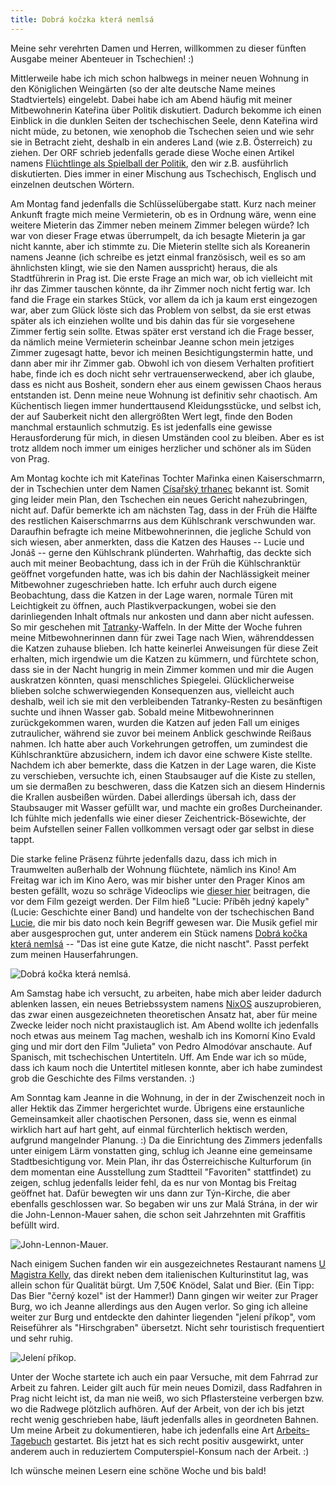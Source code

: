 ```yaml
---
title: Dobrá kočzka která nemlsá
---
```


Meine sehr verehrten Damen und Herren, willkommen zu dieser
fünften Ausgabe meiner Abenteuer in Tschechien! :)

Mittlerweile habe ich mich schon halbwegs in meiner neuen Wohnung
in den Königlichen Weingärten (so der alte deutsche Name meines Stadtviertels)
eingelebt.
Dabei habe ich am Abend häufig mit meiner Mitbewohnerin Kateřina
über Politik diskutiert. Dadurch bekomme ich einen
Einblick in die dunklen Seiten der tschechischen Seele,
denn Kateřina wird nicht müde, zu betonen, wie xenophob die Tschechen seien
und wie sehr sie in Betracht zieht, deshalb in ein anderes Land
(wie z.B. Österreich) zu ziehen.
Der ORF schrieb jedenfalls gerade diese Woche einen Artikel namens
[Flüchtlinge als Spielball der Politik], den wir z.B.
ausführlich diskutierten. Dies immer in einer Mischung aus
Tschechisch, Englisch und einzelnen deutschen Wörtern.

Am Montag fand jedenfalls die Schlüsselübergabe statt.
Kurz nach meiner Ankunft fragte mich meine Vermieterin, ob es in Ordnung wäre,
wenn eine weitere Mieterin das Zimmer neben meinem Zimmer belegen würde?
Ich war von dieser Frage etwas überrumpelt, da ich besagte Mieterin ja
gar nicht kannte, aber ich stimmte zu. Die Mieterin stellte sich als
Koreanerin namens Jeanne (ich schreibe es jetzt einmal französisch,
weil es so am ähnlichsten klingt, wie sie den Namen ausspricht) heraus,
die als Stadtführerin in Prag ist. Die erste Frage an mich war,
ob ich vielleicht mit ihr das Zimmer tauschen könnte, da ihr Zimmer
noch nicht fertig war. Ich fand die Frage ein starkes Stück,
vor allem da ich ja kaum erst eingezogen war, aber zum Glück löste sich
das Problem von selbst, da sie erst etwas später als ich einziehen wollte
und bis dahin das für sie vorgesehene Zimmer fertig sein sollte.
Etwas später erst verstand ich die Frage besser, da nämlich meine Vermieterin
scheinbar Jeanne schon mein jetziges Zimmer zugesagt hatte, bevor ich
meinen Besichtigungstermin hatte, und dann aber mir ihr Zimmer gab.
Obwohl ich von diesem Verhalten profitiert habe, finde ich es doch nicht
sehr vertrauenserweckend, aber ich glaube, dass es nicht aus Bosheit,
sondern eher aus einem gewissen Chaos heraus entstanden ist.
Denn meine neue Wohnung ist definitiv sehr chaotisch. Am Küchentisch
liegen immer hunderttausend Kleidungsstücke, und selbst ich, der auf
Sauberkeit nicht den allergrößten Wert legt, finde den Boden manchmal
erstaunlich schmutzig. Es ist jedenfalls eine gewisse Herausforderung
für mich, in diesen Umständen cool zu bleiben. Aber es ist trotz alldem
noch immer um einiges herzlicher und schöner als im Süden von Prag.

Am Montag kochte ich mit Kateřinas Tochter Mařinka einen Kaiserschmarrn,
der in Tschechien unter dem Namen [Císařský trhanec] bekannt ist.
Somit ging leider mein Plan, den Tschechen ein neues Gericht nahezubringen,
nicht auf.
Dafür bemerkte ich am nächsten Tag, dass in der Früh die Hälfte des
restlichen Kaiserschmarrns aus dem Kühlschrank verschwunden war.
Daraufhin befragte ich meine Mitbewohnerinnen, die jegliche Schuld von sich wiesen,
aber anmerkten, dass die Katzen des Hauses -- Lucie und Jonáš --
gerne den Kühlschrank plünderten. Wahrhaftig, das deckte sich auch mit meiner
Beobachtung, dass ich in der Früh die Kühlschranktür geöffnet vorgefunden hatte,
was ich bis dahin der Nachlässigkeit meiner Mitbewohner zugeschrieben hatte.
Ich erfuhr auch durch eigene Beobachtung, dass die Katzen in der Lage waren,
normale Türen mit Leichtigkeit zu öffnen, auch Plastikverpackungen,
wobei sie den darinliegenden Inhalt oftmals nur ankosten und dann aber nicht
aufessen. So mir geschehen mit [Tatranky]-Waffeln.
In der Mitte der Woche fuhren meine Mitbewohnerinnen dann für zwei Tage nach
Wien, währenddessen die Katzen zuhause blieben. Ich hatte keinerlei Anweisungen
für diese Zeit erhalten, mich irgendwie um die Katzen zu kümmern,
und fürchtete schon, dass sie in der Nacht hungrig in mein Zimmer kommen
und mir die Augen auskratzen könnten, quasi menschliches Spiegelei.
Glücklicherweise blieben solche schwerwiegenden Konsequenzen aus,
vielleicht auch deshalb, weil ich sie mit den verbleibenden Tatranky-Resten
zu besänftigen suchte und ihnen Wasser gab.
Sobald meine Mitbewohnerinnen zurückgekommen waren, wurden die Katzen
auf jeden Fall um einiges zutraulicher, während sie zuvor
bei meinem Anblick geschwinde Reißaus nahmen. Ich hatte aber auch
Vorkehrungen getroffen, um zumindest die Kühlschranktüre abzusichern,
indem ich davor eine schwere Kiste stellte. Nachdem ich aber bemerkte,
dass die Katzen in der Lage waren, die Kiste zu verschieben,
versuchte ich, einen Staubsauger auf die Kiste zu stellen, um sie
dermaßen zu beschweren, dass die Katzen sich an diesem Hindernis die
Krallen ausbeißen würden. Dabei allerdings übersah ich, dass der
Staubsauger mit Wasser gefüllt war, und machte ein großes Durcheinander.
Ich fühlte mich jedenfalls wie einer dieser Zeichentrick-Bösewichte,
der beim Aufstellen seiner Fallen vollkommen versagt oder gar selbst
in diese tappt.

Die starke feline Präsenz führte jedenfalls dazu, dass ich mich
in Traumwelten außerhalb der Wohnung flüchtete, nämlich ins Kino!
Am Freitag war ich im Kino Aero, was mir bisher unter den Prager Kinos
am besten gefällt, wozu so schräge Videoclips wie
[dieser hier](https://www.youtube.com/watch?v=AKI9RvxWwNk) beitragen,
die vor dem Film gezeigt werden.
Der Film hieß "Lucie: Příběh jedný kapely" (Lucie: Geschichte einer Band)
und handelte von der tschechischen Band [Lucie], die mir bis dato
noch kein Begriff gewesen war. Die Musik gefiel mir aber ausgesprochen gut,
unter anderem ein Stück namens [Dobrá kočka která nemlsá] --
"Das ist eine gute Katze, die nicht nascht".
Passt perfekt zum meinen Hauserfahrungen.

![Dobrá kočka která nemlsá.]($media$/428px-Wenceslas_Hollar_-_Head_of_a_cat.jpg)

Am Samstag habe ich versucht, zu arbeiten, habe mich aber leider
dadurch ablenken lassen, ein neues Betriebssystem namens [NixOS] auszuprobieren,
das zwar einen ausgezeichneten theoretischen Ansatz hat, aber für meine Zwecke
leider noch nicht praxistauglich ist.
Am Abend wollte ich jedenfalls noch etwas aus meinem Tag machen, weshalb ich
ins Komorní Kino Evald ging und mir dort den Film "Julieta" von Pedro Almodóvar
anschaute. Auf Spanisch, mit tschechischen Untertiteln. Uff.
Am Ende war ich so müde, dass ich kaum noch die Untertitel mitlesen konnte,
aber ich habe zumindest grob die Geschichte des Films verstanden. :)

Am Sonntag kam Jeanne in die Wohnung, in der in der Zwischenzeit noch
in aller Hektik das Zimmer hergerichtet wurde. Übrigens eine erstaunliche
Gemeinsamkeit aller chaotischen Personen, dass sie, wenn es einmal
wirklich hart auf hart geht, auf einmal fürchterlich hektisch werden,
aufgrund mangelnder Planung. :)
Da die Einrichtung des Zimmers jedenfalls unter einigem Lärm vonstatten ging,
schlug ich Jeanne eine gemeinsame Stadtbesichtigung vor.
Mein Plan, ihr das Österreichische Kulturforum (in dem momentan eine
Ausstellung zum Stadtteil "Favoriten" stattfindet) zu zeigen, schlug jedenfalls
leider fehl, da es nur von Montag bis Freitag geöffnet hat.
Dafür bewegten wir uns dann zur Týn-Kirche, die aber ebenfalls geschlossen war.
So begaben wir uns zur Malá Strána, in der wir die John-Lennon-Mauer sahen,
die schon seit Jahrzehnten mit Graffitis befüllt wird.

![John-Lennon-Mauer.]($media$/IMG_20160814_133456.jpg)

Nach einigem Suchen fanden wir ein ausgezeichnetes Restaurant namens
[U Magistra Kelly], das direkt neben dem italienischen Kulturinstitut lag,
was allein schon für Qualität bürgt. Um 7,50€ Knödel, Salat und Bier.
(Ein Tipp: Das Bier "černý kozel" ist der Hammer!)
Dann gingen wir weiter zur Prager Burg, wo ich Jeanne allerdings aus den Augen
verlor. So ging ich alleine weiter zur Burg und entdeckte den dahinter liegenden
"jelení příkop", vom Reiseführer als "Hirschgraben" übersetzt.
Nicht sehr touristisch frequentiert und sehr ruhig.

![Jelení příkop.]($media$/IMG_20160814_162202.jpg)

Unter der Woche startete ich auch ein paar Versuche, mit dem Fahrrad
zur Arbeit zu fahren. Leider gilt auch für mein neues Domizil,
dass Radfahren in Prag nicht leicht ist, da man nie weiß,
wo sich Pflastersteine verbergen bzw. wo die Radwege plötzlich aufhören.
Auf der Arbeit, von der ich bis jetzt recht wenig geschrieben habe,
läuft jedenfalls alles in geordneten Bahnen.
Um meine Arbeit zu dokumentieren, habe ich jedenfalls eine Art
[Arbeits-Tagebuch] gestartet. Bis jetzt hat es sich recht positiv ausgewirkt,
unter anderem auch in reduziertem Computerspiel-Konsum nach der Arbeit. :)

Ich wünsche meinen Lesern eine schöne Woche und bis bald!


[Flüchtlinge als Spielball der Politik]: http://orf.at/stories/2352553/
[Císařský trhanec]: https://cs.wikipedia.org/wiki/C%C3%ADsa%C5%99sk%C3%BD_trhanec
[Tatranky]: https://cs.wikipedia.org/wiki/Tatranky
[Lucie]: https://cs.wikipedia.org/wiki/Lucie_(hudebn%C3%AD_skupina)
[Dobrá kočka která nemlsá]: https://www.youtube.com/watch?v=Bd02GjNr4EE
[NixOS]: http://nixos.org/
[U Magistra Kelly]: <http://www.umagistrakelly.cz/>
[Arbeits-Tagebuch]: <https://github.com/01mf02/notes>
